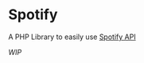 # Spotify

A PHP Library to easily use [Spotify API](https://developer.spotify.com/documentation/web-api/)

*WIP*
